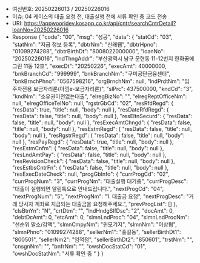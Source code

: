 - 여신번호: 20250226013 / 20250226016
- 이슈: 04 케이스의 대출 요청 전, 대출실행 전에 서류 확인 중 코드 전송
- URI: https://appwooridev.kosapp.co.kr/api/cntr/searchCntrDetail?loanNo=20250226016
- Response
{
    "code": "00",
    "msg": "성공",
    "data": {
        "statCd": "03",
        "statNm": "지급 정보 등록",
        "dbtrNm": "신래뤱",
        "dbtrHpno": "01099274288",
        "dbtrBirthDt": "8008022000000",
        "loanNo": "20250226016",
        "lndThngAddr": "부산광역시 남구 문현동  11-12번지 한화꿈에그린 11동 12호",
        "execDt": "20250226",
        "execAmt": 40000000,
        "bnkBranchCd": "999999",
        "bnkBranchNm": "구미공단금융센터",
        "bnkBrnchPhno": "0567598216",
        "orgBrnchNm": null,
        "lndPrdtNm": "입주자전용 보금자리론(아낌e-보금자리론)",
        "slPrc": 437500000,
        "kndCd": "3",
        "kndNm": "소유권이전없는대출",
        "elregBizNo": "",
        "elregReptOfficeNm": null,
        "elregOfficeTelNo": null,
        "rgstrGbCd": "02",
        "resRfdRegd": {
            "resData": true,
            "title": null,
            "body": null
        },
        "resDateRfdRegd": {
            "resData": false,
            "title": null,
            "body": null
        },
        "resEltnSecurd": {
            "resData": false,
            "title": null,
            "body": null
        },
        "resExecAmtChngd": {
            "resData": false,
            "title": null,
            "body": null
        },
        "resEstmRegd": {
            "resData": false,
            "title": null,
            "body": null
        },
        "resRgstrRegd": {
            "resData": false,
            "title": null,
            "body": null
        },
        "resPayRegd": {
            "resData": true,
            "title": null,
            "body": null
        },
        "resEstmCnfm": {
            "resData": false,
            "title": null,
            "body": null
        },
        "resLndAmtPay": {
            "resData": false,
            "title": null,
            "body": null
        },
        "resRevisionCheck": {
            "resData": false,
            "title": null,
            "body": null
        },
        "resEstbsCntrFn": {
            "resData": false,
            "title": null,
            "body": null
        },
        "resExecDateCheck": null,
        "progGbInfo": {
            "currProgCd": "02",
            "currProgNum": "3",
            "currProgNm": "대출실행 대기중",
            "currProgDesc": "대출이 실행되면 알림톡으로 안내드립니다.",
            "nextProgCd": "04",
            "nextProgNum": "5",
            "nextProgNm": "1. 대출금 요청",
            "nextProgDesc": "거래 당사자 계좌로 지급되는 대출금을 요청해주세요.",
            "prevProgList": []
        },
        "clsBtnYn": "N",
        "crtDtm": "",
        "lndHndgSlfDsc": "2",
        "docAmt": 0,
        "debtDcAmt": 0,
        "etcAmt": 0,
        "slmnLndProc": "04",
        "slmnLndProcNm": "선순위 말소/감액",
        "slmnCmpyNm": "윈모기지",
        "slmnNm": "이상협",
        "slmnPhno": "01099274288",
        "sellerNm1": "홍길동",
        "sellerBirthDt1": "800501",
        "sellerNm2": "임꺽정",
        "sellerBirthDt2": "850601",
        "trstNm": "",
        "cnsgnNm": "",
        "bnfrNm": "",
        "owshDocStatCd": "01",
        "owshDocStatNm": "서류 확인 중 "
    }
}
